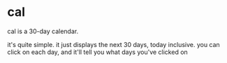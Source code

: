 # cal

cal is a 30-day calendar.

it's quite simple.
it just displays the next 30 days, today inclusive.
you can click on each day, and it'll tell you what days you've clicked on